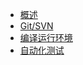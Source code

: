 * [概述](/uni-app-x/worktile/)
* [Git/SVN](https://uniapp.dcloud.net.cn/worktile/git-svn.html)
* [编译运行环境](https://uniapp.dcloud.net.cn/worktile/running-env.html)
* [自动化测试](https://uniapp.dcloud.net.cn/worktile/auto/quick-start.html)
